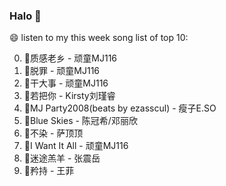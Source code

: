 

### Halo 👋

😄 listen to my this week song list of top 10:

0. 🌈质感老乡 - 顽童MJ116
1. 🌈脱罪 - 顽童MJ116
2. 🌈干大事 - 顽童MJ116
3. 🌈若把你 - Kirsty刘瑾睿
4. 🌈MJ Party2008(beats by ezasscul) - 瘦子E.SO
5. 🌈Blue Skies - 陈冠希/邓丽欣
6. 🌈不染 - 萨顶顶
7. 🌈I Want It All - 顽童MJ116
8. 🌈迷途羔羊 - 张震岳
9. 🌈矜持 - 王菲

